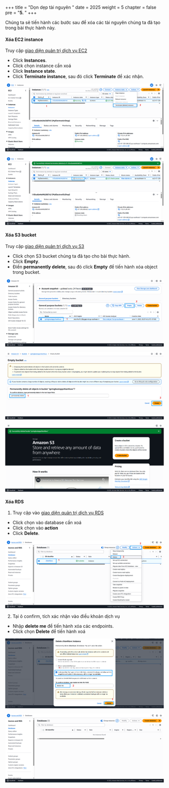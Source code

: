 +++
title = "Dọn dẹp tài nguyên  "
date = 2025
weight = 5
chapter = false
pre = "<b>5. </b>"
+++

Chúng ta sẽ tiến hành các bước sau để xóa các tài nguyên chúng ta đã tạo trong bài thực hành này.

#### Xóa EC2 instance

Truy cập [giao diện quản trị dịch vụ EC2](https://console.aws.amazon.com/ec2/v2/home)
  + Click **Instances**.
  + Click chọn instance cần xoá
  + Click **Instance state**.
  + Click **Terminate instance**, sau đó click **Terminate** để xác nhận.
  
![Clean](/images/5.clean/001-cleanstep1.png)

![Clean](/images/5.clean/002-cleanstep2.png)

#### Xóa S3 bucket

Truy cập [giao diện quản trị dịch vụ S3](https://s3.console.aws.amazon.com/s3/home)
  + Click chọn S3 bucket chúng ta đã tạo cho bài thực hành.
  + Click **Empty**.
  + Điền **permanently delete**, sau đó click **Empty** để tiến hành xóa object trong bucket.

![Clean](/images/5.clean/003-cleanstep3.png)

![Clean](/images/5.clean/004-cleanstep4.png)

![Clean](/images/5.clean/005-cleanstep5.png)

#### Xóa RDS

1. Truy cập vào [giao diện quản trị dịch vụ RDS](https://console.aws.amazon.com/rds/home)
  + Click chọn vào database cần xoá 
  + Click chọn vào **action**
  + Click **Delete**.

![Clean](/images/5.clean/006-cleanstep6.png)

2. Tại ô confirm, tích xác nhận vào điều khoản dịch vụ
  + Nhập **delete me** để tiến hành xóa các endpoints.
  + Click chọn **Delete** để tiến hành xoá
  
![Clean](/images/5.clean/007-cleanstep7.png)

![Clean](/images/5.clean/008-cleanstep8.png)
